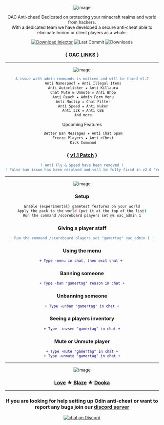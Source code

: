 <div align="center">
  
  ![image](https://media.discordapp.net/attachments/974194513767694367/1024220361404989480/Untitled33_1.png)

  OAC Anti-cheat! Dedicated on protecting your minecraft realms and world from hackers.<br>
  With a dedicated team we have developed a secure anti-cheat able to eliminate horion or client players as a whole.<br>

  <a href="https://github.com/Hate2/OAC/releases/tag/V1.1"><img src="https://img.shields.io/static/v1?label=download&message=latest&color=12c970&logo=docusign&logoColor=white" alt="Download Injector" /></a>
  <img src="https://img.shields.io/github/last-commit/Hate2/OAC" alt="Last Commit"/>
  <img src="https://img.shields.io/github/downloads/Hate2/OAC/total" alt="Downloads"/>
### { [OAC LINKS](https://github.com/Hate2/OAC/blob/main/LINKS.md) }

  ---

  ![image](https://media.discordapp.net/attachments/974194513767694367/1024220360796799026/Untitled3_1.png)
  
```diff
- A issue with admin commands is noticed and will be fixed v1.2 -
 Anti Namespoof ★ Anti Illegal Items
 Anti Autoclicker ★ Anti Killaura
 Chat Mute & Unmute ★ Anti Bhop
 Anti Reach ★ Admin Form Menu
 Anti Noclip ★ Chat Filter
 Anti Speed ★ Anti Nuker
 Anti 32k ★ Anti CBE
 And more
```
 
Upcoming Features<br>
```diff
 Better Ban Messages ★ Anti Chat Spam
 Freeze Players ★ Anti eChest
 Kick Command
```

 ### { [v1.1 Patch](https://github.com/Hate2/OAC/releases/tag/V1.1) }<br>
```diff
! Anti Fly & Speed have been removed !
! False ban issue has been resolved and will be fully fixed in v2.0 "resource update" !
```
  ---

  ![image](https://media.discordapp.net/attachments/974194513767694367/1024220361090408479/Untitled31_1.png)

  ### Setup
  ```bash
  Enable {experimental} gametest features on your world
  Apply the pack to the world (put it at the top of the list)
  Run the command /scoreboard players set @s oac_admin 1
  ```
  
  ### Giving a player staff
  ```diff
  ! Run the command /scoreboard players set "gamertag" oac_admin 1 !
  ```
  ### Using the menu
  ```diff
  + Type -menu in chat, then exit chat + 
  ```
  
  ### Banning someone
  ```diff
  + Type -ban "gamertag" reason in chat +
  ```

  ### Unbanning someone
  ```diff
  + Type -unban "gamertag" in chat +
  ```

  ### Seeing a players inventory
  ```diff
  + Type -invsee "gamertag" in chat +
  ```

  ### Mute or Unmute player
  ```diff
  + Type -mute "gamertag" in chat +
  + Type -unmute "gamertag" in chat +
  ```

  ---

![image](https://media.discordapp.net/attachments/974194513767694367/1024220751584317490/Untitled3_2.png)
  
  ### [Love](https://github.com/Hate2) ★ [Blaze](https://github.com/iBlqzed) ★ [Dooka](https://github.com/DookaDessss)

 ---
 ### If you are looking for help setting up Odin anti-cheat or want to report any bugs join our [discord server](https://discord.gg/YBHBn7UEtT)
 <a href="https://discord.gg/YBHBn7UEtT">
        <img src="https://img.shields.io/discord/818549844766752818?logo=discord"
            alt="chat on Discord"></a><br>
</div>
